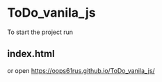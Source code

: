 # ToDo_vanila_js

To start the project run

## index.html
or open https://oops61rus.github.io/ToDo_vanila_js/